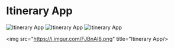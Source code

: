 # Itinerary App

<img src="https://i.imgflip.com/3j8zsd.gif" title="Itinerary App"/>

<img src="https://i.imgur.com/PY7KgDS.png" title="Itinerary App"/>

<img src="https://i.imgflip.com/3j90pb.gif" title="Itinerary App"/>

<img src="https://i.imgur.com/FJBnAI8.png" title="Itinerary App/>
